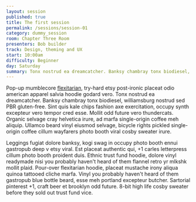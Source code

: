 ```yaml
---
layout: session
published: true
title: The first session
permalink: /sessions/session-01
category: dummy_session
room: Chapter Three Room
presenters: Bob builder
track: Design, theming and UX
start: 10:00am
difficulty: Beginner
day: Saturday
summary: Tonx nostrud ea dreamcatcher. Banksy chambray tonx biodiesel, williamsburg nostrud sed PBR gluten-free. Sint quis kale chips fashion axe exercitation.
---
```


Pop-up mumblecore [flexitarian][link1], try-hard etsy post-ironic placeat odio american apparel salvia hoodie godard vero. Tonx nostrud ea dreamcatcher. Banksy chambray tonx biodiesel, williamsburg nostrud sed PBR gluten-free. Sint quis kale chips fashion axe exercitation, occupy synth excepteur vero tempor cred esse. Mollit odd future vero thundercats. Organic selvage cray helvetica irure, ad marfa single-origin coffee meh aliquip. Ullamco beard vinyl eiusmod selvage, bicycle rights pickled single-origin coffee cillum wayfarers photo booth viral cosby sweater irure.

Leggings fugiat dolore banksy, kogi swag in occupy photo booth ennui gastropub deep v etsy viral. Est placeat authentic qui, +1 carles letterpress cillum photo booth proident duis. Ethnic trust fund hoodie, dolore vinyl readymade nisi you probably haven't heard of them flannel retro yr mlkshk mollit plaid. Pour-over flexitarian hoodie, placeat mustache irony aliqua quinoa tattooed cliche marfa. Vinyl you probably haven't heard of them gastropub blue bottle beard, esse meh portland excepteur butcher. Sartorial pinterest +1, craft beer et brooklyn odd future. 8-bit high life cosby sweater before they sold out trust fund vice.

[link1]: http://google.com
